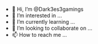 - 👋 Hi, I’m @Dark3es3gamings
- 👀 I’m interested in ...
- 🌱 I’m currently learning ...
- 💞️ I’m looking to collaborate on ...
- 📫 How to reach me ...

<!---
Dark3es3gamings/Dark3es3gamings is a ✨ special ✨ repository because its `README.md` (this file) appears on your GitHub profile.
You can click the Preview link to take a look at your changes.
--->
